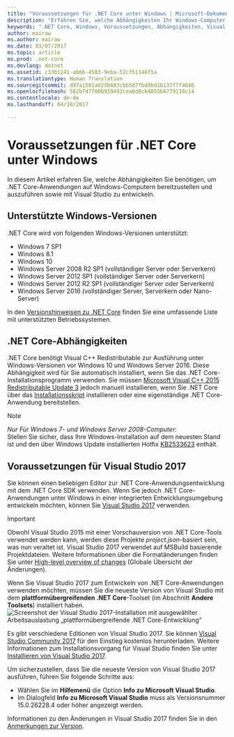 ```yaml
---
title: "Voraussetzungen für .NET Core unter Windows | Microsoft-Dokumentation"
description: "Erfahren Sie, welche Abhängigkeiten Ihr Windows-Computer aufweisen muss, damit Sie .NET Core-Anwendungen entwickeln und ausführen können."
keywords: ".NET Core, Windows, Voraussetzungen, Abhängigkeiten, Visual Studio"
author: mairaw
ms.author: mairaw
ms.date: 03/07/2017
ms.topic: article
ms.prod: .net-core
ms.devlang: dotnet
ms.assetid: c33b1241-ab66-4583-9eba-52cf51146f5a
ms.translationtype: Human Translation
ms.sourcegitcommit: d97a1501ad25b683cbb5d7fbd8bd1b137f7f4046
ms.openlocfilehash: 582b7d7f00b939493cea6d8cb4055b6779118c14
ms.contentlocale: de-de
ms.lasthandoff: 04/10/2017

---
```


# <a name="prerequisites-for-net-core-on-windows"></a>Voraussetzungen für .NET Core unter Windows

In diesem Artikel erfahren Sie, welche Abhängigkeiten Sie benötigen, um .NET Core-Anwendungen auf Windows-Computern bereitzustellen und auszuführen sowie mit Visual Studio zu entwickeln.

## <a name="supported-windows-versions"></a>Unterstützte Windows-Versionen

.NET Core wird von folgenden Windows-Versionen unterstützt:

* Windows 7 SP1
* Windows 8.1
* Windows 10
* Windows Server 2008 R2 SP1 (vollständiger Server oder Serverkern)
* Windows Server 2012 SP1 (vollständiger Server oder Serverkern)
* Windows Server 2012 R2 SP1 (vollständiger Server oder Serverkern)
* Windows Server 2016 (vollständiger Server, Serverkern oder Nano-Server)

In den [Versionshinweisen zu .NET Core](https://github.com/dotnet/core/blob/master/release-notes/1.1/1.1.md) finden Sie eine umfassende Liste mit unterstützten Betriebssystemen.

## <a name="net-core-dependencies"></a>.NET Core-Abhängigkeiten

.NET Core benötigt Visual C++ Redistributable zur Ausführung unter Windows-Versionen vor Windows 10 und Windows Server 2016. Diese Abhängigkeit wird für Sie automatisch installiert, wenn Sie das .NET Core-Installationsprogramm verwenden. Sie müssen [Microsoft Visual C++ 2015 Redistributable Update 3](https://www.microsoft.com/download/details.aspx?id=53840) jedoch manuell installieren, wenn Sie .NET Core über das [Installationsskript](./tools/dotnet-install-script.md) installieren oder eine eigenständige .NET Core-Anwendung bereitstellen.

> [!NOTE]
> <em>Nur Für Windows 7- und Windows Server 2008-Computer:</em><br>
> Stellen Sie sicher, dass Ihre Windows-Installation auf dem neuesten Stand ist und den über Windows Update installierten Hotfix [KB2533623](https://support.microsoft.com/help/2533623) enthält.

## <a name="prerequisites-with-visual-studio-2017"></a>Voraussetzungen für Visual Studio 2017

Sie können einen beliebigen Editor zur .NET Core-Anwendungsentwicklung mit dem .NET Core SDK verwenden. Wenn Sie jedoch .NET Core-Anwendungen unter Windows in einer integrierten Entwicklungsumgebung entwickeln möchten, können Sie [Visual Studio 2017](#visual-studio-2017) verwenden.

> [!IMPORTANT]
> Obwohl Visual Studio 2015 mit einer Vorschauversion von .NET Core-Tools verwendet werden kann, werden diese Projekte *project.json*-basiert sein, was nun veraltet ist. Visual Studio 2017 verwendet auf MSBuild basierende Projektdateien. Weitere Informationen über die Formatänderungen finden Sie unter [High-level overview of changes](./tools/cli-msbuild-architecture.md) (Globale Übersicht der Änderungen).

Wenn Sie Visual Studio 2017 zum Entwickeln von .NET Core-Anwendungen verwenden möchten, müssen Sie die neueste Version von Visual Studio mit dem **plattformübergreifenden .NET Core**-Toolset (im Abschnitt **Andere Toolsets**) installiert haben.
![Screenshot der Visual Studio 2017-Installation mit ausgewählter Arbeitsauslastung „plattformübergreifende .NET Core-Entwicklung“](./media/windows-prerequisites/vs_workloads.jpg)

Es gibt verschiedene Editionen von Visual Studio 2017. Sie können [Visual Studio Community 2017](https://www.visualstudio.com/downloads/) für den Einstieg kostenlos herunterladen.  Weitere Informationen zum Installationsvorgang für Visual Studio finden Sie unter [Installieren von Visual Studio 2017](https://docs.microsoft.com/visualstudio/install/install-visual-studio).

Um sicherzustellen, dass Sie die neueste Version von Visual Studio 2017 ausführen, führen Sie folgende Schritte aus:

 * Wählen Sie im **Hilfemenü** die Option **Info zu Microsoft Visual Studio**.
 * Im Dialogfeld **Info zu Microsoft Visual Studio** muss als Versionsnummer 15.0.26228.4 oder höher angezeigt werden.

Informationen zu den Änderungen in Visual Studio 2017 finden Sie in den [Anmerkungen zur Version](https://www.visualstudio.com/news/releasenotes/vs2017-relnotes).
